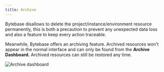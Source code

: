 ```yaml
---
title: Archive
---
```


Bytebase disallows to delete the project/instance/environment resource permanently, this is both a precaution to prevent any unexpected data loss and also a feature to keep every action traceable.

Meanwhile, Bytebase offers an archiving feature. Archived resources won't appear in the normal interface and can only be found from the **Archive Dashboard.** Archived resources can still be restored any time.

![Archive dashboard](/content/docs/archive-dashboard.png)
